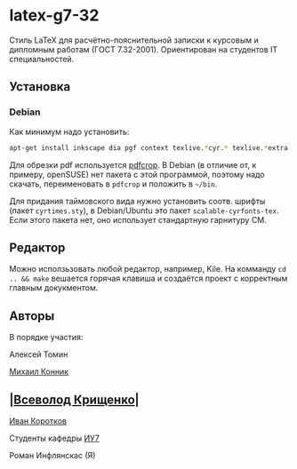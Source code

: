 latex-g7-32
===========

Стиль LaTeX для расчётно-пояснительной записки к курсовым и дипломным работам (ГОСТ 7.32-2001). Ориентирован на студентов IT специальностей.

## Установка


### Debian

Как минимум надо установить:
```bash
apt-get install inkscape dia pgf context texlive.*cyr.* texlive.*extra
```

Для обрезки pdf используется [pdfcrop](http://www.ctan.org/tex-archive/support/pdfcrop). В Debian (в отличие от, к примеру, openSUSE) нет пакета с этой программой, поэтому надо скачать, переименовать в `pdfcrop` и положить в `~/bin`.

Для придания таймовского вида нужно установить соотв. шрифты (пакет `cyrtimes.sty`), в Debian/Ubuntu это пакет `scalable-cyrfonts-tex`. Если этого пакета нет, оно использует стандартную гарнитуру CM.

## Редактор
Можно исползьзовать любой редактор, например, Kile. На комманду `cd .. && make` вешается горячая клавиша и создаётся проект с корректным главным докукментом.

Авторы
------
В порядке участия:

Алексей Томин

[Михаил Конник](http://mydebianblog.blogspot.nl/2008/09/732-2001-latex.html)

|[Всеволод Крищенко](http://sevik.ru/latex/)|
-------------------

[Иван Коротков](https://vk.com/ikorotkov)

Студенты кафедры [ИУ7](http://iu7.bmstu.ru)

Роман Инфлянскас (Я)
